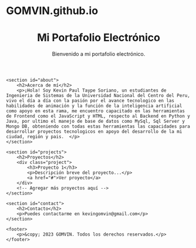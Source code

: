 # GOMVIN.github.io
<!DOCTYPE html>

<html lang="en">
<head>
    <meta charset="UTF-8">
    <meta name="viewport" content="width=device-width, initial-scale=1.0">
    <link rel="stylesheet" href="styles.css">
    <title>Mi Portafolio Electrónico</title>
</head>
<body>
    <header>
        <h1>Mi Portafolio Electrónico</h1>
        <p>Bienvenido a mi portafolio electrónico.</p>
    </header>
    
    <section id="about">
        <h2>Acerca de mí</h2>
        <p>¡Hola! Soy Kevin Paul Taype Soriano, un estudiantes de Ingenieria de Sistemas de la Universidad Nacional del Centro del Peru, vivo el día a día con la pasión por el avance tecnologico en las habilidades de animación y la función de la inteligencia artificial como apoyo en esta rama, me encuentro capacitado en las herramientas de Frontend como el JavaScript y HTML, respecto al Backend en Python y Java, por ultimo el manejo de base de datos como MySql, Sql Server y Mongo DB, obteniendo con todas estas herramientas las capacidades para desarrollar proyectos tecnologicos en apoyo del desarrollo de la mi ciudad, región y pais.  </p>
    </section>

    <section id="projects">
        <h2>Proyectos</h2>
        <div class="project">
            <h3>Proyecto 1</h3>
            <p>Descripción breve del proyecto...</p>
            <a href="#">Ver proyecto</a>
        </div>
        <!-- Agregar más proyectos aquí -->
    </section>

    <section id="contact">
        <h2>Contacto</h2>
        <p>Puedes contactarme en kevingomvin@gmail.com</p>
    </section>

    <footer>
        <p>&copy; 2023 GOMVIN. Todos los derechos reservados.</p>
    </footer>
</body>
</html>
